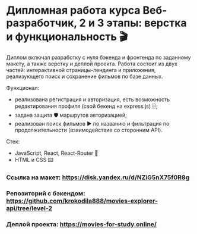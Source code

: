 # **Дипломная работа курса Веб-разработчик, 2 и 3 этапы: верстка и функциональность 🎬**

Диплом включал разработку с нуля бэкенда и фронтенда по заданному макету, а также верстку и деплой проекта.
Работа состоит из двух частей: интерактивной страницы-лендинга и приложения, реализующего поиск и сохранение фильмов по базе данных.

Функционал:
* реализована регистрация и авторизация, есть возможность редактирования профиля (свой бекенд на express.js) 🗄️;
* задана защита 🛡️ маршрутов авторизацией;
* реализован поиск фильмов ▶ по названию и фильтрация по продолжительности (взаимодействие со сторонним API).

Стек:
* JavaScript, React, React-Router 🦾 
* HTML и CSS ⌨️

### **Ссылка на макет: https://disk.yandex.ru/d/NZiG5nX75f0R8g**
### **Репозиторий с бэкендом: https://github.com/krokodila888/movies-explorer-api/tree/level-2**
 
### **Деплой проекта: https://movies-for-study.online/**
